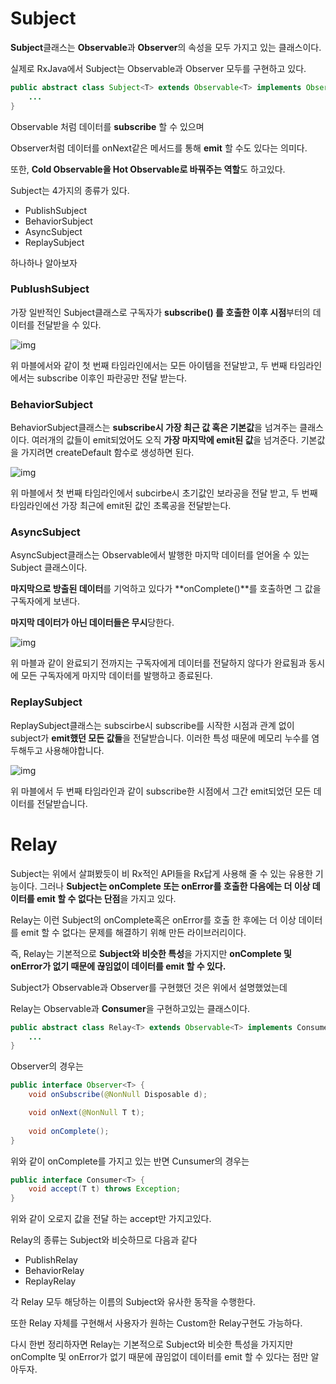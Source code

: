 # Subject

**Subject**클래스는 **Observable**과 **Observer**의 속성을 모두 가지고 있는 클래스이다.

실제로  RxJava에서 Subject는 Observable과 Observer 모두를 구현하고 있다.

```java
public abstract class Subject<T> extends Observable<T> implements Observer<T> {
    ...
}
```

Observable 처럼 데이터를 **subscribe** 할 수 있으며

Observer처럼 데이터를 onNext같은 메서드를 통해 **emit** 할 수도 있다는 의미다.

또한, **Cold Observable을 Hot Observable로 바꿔주는 역할**도 하고있다.

Subject는 4가지의 종류가 있다.

- PublishSubject
- BehaviorSubject
- AsyncSubject
- ReplaySubject

하나하나 알아보자



### PublushSubject

가장 일반적인 Subject클래스로 구독자가 **subscribe() 를 호출한 이후 시점**부터의 데이터를 전달받을 수 있다.

![img](http://reactivex.io/documentation/operators/images/S.PublishSubject.png)

위 마블에서와 같이 첫 번째 타임라인에서는 모든 아이템을 전달받고, 두 번째 타임라인에서는 subscribe 이후인 파란공만 전달 받는다.



### BehaviorSubject

BehaviorSubject클래스는 **subscribe시 가장 최근 값 혹은 기본값**을 넘겨주는 클래스이다. 여러개의 값들이 emit되었어도 오직 **가장 마지막에 emit된 값**을 넘겨준다. 기본값을 가지려면 createDefault 함수로 생성하면 된다.

![img](http://reactivex.io/documentation/operators/images/S.BehaviorSubject.png)

위 마블에서 첫 번째 타임라인에서 subcirbe시 초기값인 보라공을 전달 받고, 두 번째 타임라인에선 가장 최근에 emit된 값인 초록공을 전달받는다.



### AsyncSubject

AsyncSubject클래스는 Observable에서 발행한 마지막 데이터를 얻어올 수 있는 Subject 클래스이다.

**마지막으로 방출된 데이터**를 기억하고 있다가 **onComplete()**를 호출하면 그 값을 구독자에게 보낸다.

**마지막 데이터가 아닌 데이터들은 무시**당한다.

![img](http://reactivex.io/documentation/operators/images/S.AsyncSubject.png)

위 마블과 같이 완료되기 전까지는 구독자에게 데이터를 전달하지 않다가 완료됨과 동시에 모든 구독자에게 마지막 데이터를 발행하고 종료된다.



### ReplaySubject

ReplaySubject클래스는 subscirbe시 subscribe를 시작한 시점과 관계 없이 subject가 **emit했던 모든 값들**을 전달받습니다. 이러한 특성 때문에 메모리 누수를 염두해두고 사용해야합니다.

![img](http://reactivex.io/documentation/operators/images/S.ReplaySubject.png)

위 마블에서 두 번째 타임라인과 같이 subscribe한 시점에서 그간 emit되었던 모든 데이터를 전달받습니다.



# Relay

Subject는 위에서 살펴봤듯이 비 Rx적인 API들을 Rx답게 사용해 줄 수 있는 유용한 기능이다. 그러나 **Subject는 onComplete 또는 onError를 호출한 다음에는 더 이상 데이터를 emit 할 수 없다는 단점**을 가지고 있다.

Relay는 이런 Subject의 onComplete혹은 onError를 호출 한 후에는 더 이상 데이터를 emit 할 수 없다는 문제를 해결하기 위해 만든 라이브러리이다.

즉, Relay는 기본적으로 **Subject와 비슷한 특성**을 가지지만 **onComplete 및 onError가 없기 때문에 끊임없이 데이터를 emit 할 수 있다.**



Subject가 Observable과 Observer를 구현했던 것은 위에서 설명했었는데

Relay는 Observable과 **Consumer**을 구현하고있는 클래스이다. 

```java
public abstract class Relay<T> extends Observable<T> implements Consumer<T> {
    ...
}
```

Observer의 경우는

```java
public interface Observer<T> {
    void onSubscribe(@NonNull Disposable d);

    void onNext(@NonNull T t);
    
    void onComplete();
}
```

위와 같이 onComplete를 가지고 있는 반면 Cunsumer의 경우는 

```java
public interface Consumer<T> {
    void accept(T t) throws Exception;
}
```

위와 같이 오로지 값을 전달 하는 accept만 가지고있다.



Relay의 종류는 Subject와 비슷하므로 다음과 같다

- PublishRelay
- BehaviorRelay
- ReplayRelay

각 Relay 모두 해당하는 이름의 Subject와 유사한 동작을 수행한다.

또한 Relay 자체를 구현해서 사용자가 원하는 Custom한 Relay구현도 가능하다.



다시 한번 정리하자면 Relay는 기본적으로 Subject와 비슷한 특성을 가지지만 onComplte 및 onError가 없기 때문에 끊임없이 데이터를 emit 할 수 있다는 점만 알아두자.